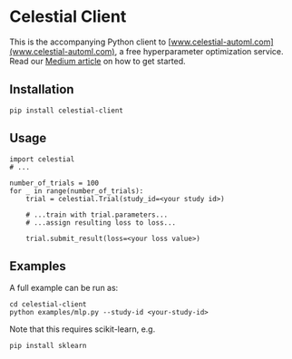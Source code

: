 # Celestial Client
This is the accompanying Python client to [www.celestial-automl.com](www.celestial-automl.com), a free hyperparameter optimization service. Read our [Medium article](https://medium.com/@lars.h.hertel/hyperparameter-optimization-as-a-service-with-celestial-automl-b12a1c98638a) on how to get started.

## Installation

```
pip install celestial-client
```

## Usage

```
import celestial
# ...

number_of_trials = 100
for _ in range(number_of_trials):
    trial = celestial.Trial(study_id=<your study id>)

    # ...train with trial.parameters...
    # ...assign resulting loss to loss...

    trial.submit_result(loss=<your loss value>)
```

## Examples

A full example can be run as:
```
cd celestial-client
python examples/mlp.py --study-id <your-study-id>
```

Note that this requires scikit-learn, e.g.
```
pip install sklearn
```
